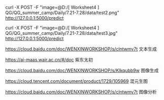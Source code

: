 curl -X POST -F "image=@D:/[ Worksheet4 ] QG/QG_summer_camp/Daily/7.21-7.28/data/test2.png" http://127.0.0.1:5000/predict



curl -X POST -F "image=@D:/[ Worksheet4 ] QG/QG_summer_camp/Daily/7.21-7.28/data/test3.jpg" http://127.0.0.1:5000/predict



https://cloud.baidu.com/doc/WENXINWORKSHOP/s/clntwmv7t 文本生成

https://ai-maas.wair.ac.cn/#/doc 紫东太初



https://cloud.baidu.com/doc/WENXINWORKSHOP/s/Klkqubb9w 图像生成

https://cloud.tencent.com/document/product/1729/105969 混元生图



https://cloud.baidu.com/doc/WENXINWORKSHOP/s/clntwmv7t 图像分析

